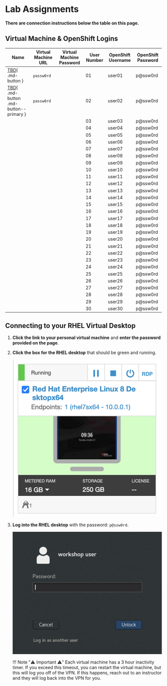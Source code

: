 # Lab Assignments

**There are connection instructions below the table on this page.**

## Virtual Machine & OpenShift Logins

| Name | Virtual Machine URL | Virtual Machine Password | User Number | OpenShift Username | OpenShift Password |
|---|---|---|---|---|---|
| [TBD](https://www.google.com){ .md-button } | `passw0rd` |  | 01 | user01 | p@ssw0rd |
| [TBD](https://www.google.com){ .md-button .md-button--primary } | `passw0rd` |  | 02 | user02 | p@ssw0rd |
|  |  |  | 03 | user03 | p@ssw0rd |
|  |  |  | 04 | user04 | p@ssw0rd |
|  |  |  | 05 | user05 | p@ssw0rd |
|  |  |  | 06 | user06 | p@ssw0rd |
|  |  |  | 07 | user07 | p@ssw0rd |
|  |  |  | 08 | user08 | p@ssw0rd |
|  |  |  | 09 | user09 | p@ssw0rd |
|  |  |  | 10 | user10 | p@ssw0rd |
|  |  |  | 11 | user11 | p@ssw0rd |
|  |  |  | 12 | user12 | p@ssw0rd |
|  |  |  | 13 | user13 | p@ssw0rd |
|  |  |  | 14 | user14 | p@ssw0rd |
|  |  |  | 15 | user15 | p@ssw0rd |
|  |  |  | 16 | user16 | p@ssw0rd |
|  |  |  | 17 | user17 | p@ssw0rd |
|  |  |  | 18 | user18 | p@ssw0rd |
|  |  |  | 19 | user19 | p@ssw0rd |
|  |  |  | 20 | user20 | p@ssw0rd |
|  |  |  | 21 | user21 | p@ssw0rd |
|  |  |  | 22 | user22 | p@ssw0rd |
|  |  |  | 23 | user23 | p@ssw0rd |
|  |  |  | 24 | user24 | p@ssw0rd |
|  |  |  | 25 | user25 | p@ssw0rd |
|  |  |  | 26 | user26 | p@ssw0rd |
|  |  |  | 27 | user27 | p@ssw0rd |
|  |  |  | 28 | user28 | p@ssw0rd |
|  |  |  | 29 | user29 | p@ssw0rd |
|  |  |  | 30 | user30 | p@ssw0rd |

## Connecting to your RHEL Virtual Desktop

1. **Click the link to your personal virtual machine** and **enter the password provided on the page**.

1. **Click the box for the RHEL desktop** that should be green and running.

    ![rhel-running](images/rhel-running.png)

1. **Log into the RHEL desktop** with the password: `p@ssw0rd`.

    ![rhel-login](images/rhel-login.png)

    !!! Note ":warning: Important :warning:"
        Each virtual machine has a 3 hour inactivity timer. If you exceed this timeout, you can restart the virtual machine, but this will log you off of the VPN. If this happens, reach out to an instructor and they will log back into the VPN for you.

